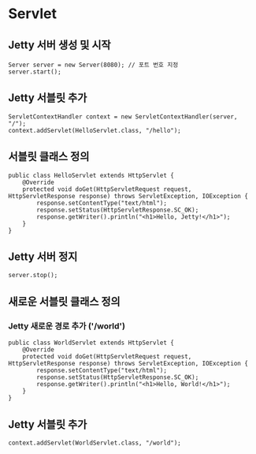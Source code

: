 # Servlet
## Jetty 서버 생성 및 시작
```
Server server = new Server(8080); // 포트 번호 지정
server.start();
```

## Jetty 서블릿 추가
```
ServletContextHandler context = new ServletContextHandler(server, "/");
context.addServlet(HelloServlet.class, "/hello");
```

## 서블릿 클래스 정의
```
public class HelloServlet extends HttpServlet {
    @Override
    protected void doGet(HttpServletRequest request, HttpServletResponse response) throws ServletException, IOException {
        response.setContentType("text/html");
        response.setStatus(HttpServletResponse.SC_OK);
        response.getWriter().println("<h1>Hello, Jetty!</h1>");
    }
}
```

## Jetty 서버 정지
```
server.stop();
```

## 새로운 서블릿 클래스 정의
### Jetty 새로운 경로 추가 ('/world')
```
public class WorldServlet extends HttpServlet {
    @Override
    protected void doGet(HttpServletRequest request, HttpServletResponse response) throws ServletException, IOException {
        response.setContentType("text/html");
        response.setStatus(HttpServletResponse.SC_OK);
        response.getWriter().println("<h1>Hello, World!</h1>");
    }
}
```

## Jetty 서블릿 추가
```
context.addServlet(WorldServlet.class, "/world");
```
